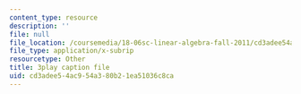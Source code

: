 ```yaml
---
content_type: resource
description: ''
file: null
file_location: /coursemedia/18-06sc-linear-algebra-fall-2011/cd3adee54ac954a380b21ea51036c8ca_0h43aV4aH7I.vtt
file_type: application/x-subrip
resourcetype: Other
title: 3play caption file
uid: cd3adee5-4ac9-54a3-80b2-1ea51036c8ca
---
```

